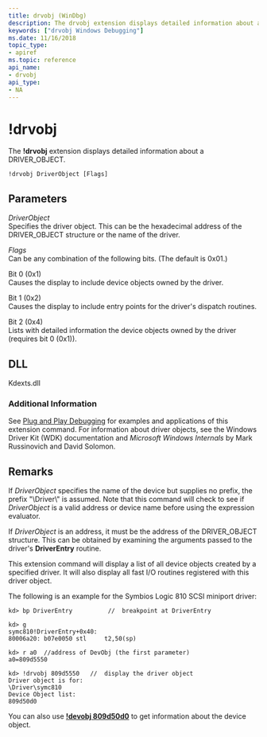 ```yaml
---
title: drvobj (WinDbg)
description: The drvobj extension displays detailed information about a DRIVER_OBJECT.
keywords: ["drvobj Windows Debugging"]
ms.date: 11/16/2018
topic_type:
- apiref
ms.topic: reference
api_name:
- drvobj
api_type:
- NA
---
```


# !drvobj


The **!drvobj** extension displays detailed information about a DRIVER\_OBJECT.

```dbgcmd
!drvobj DriverObject [Flags] 
```

## <span id="ddk__drvobj_dbg"></span><span id="DDK__DRVOBJ_DBG"></span>Parameters


<span id="_______DriverObject______"></span><span id="_______driverobject______"></span><span id="_______DRIVEROBJECT______"></span> *DriverObject*   
Specifies the driver object. This can be the hexadecimal address of the DRIVER\_OBJECT structure or the name of the driver.

<span id="_______Flags______"></span><span id="_______flags______"></span><span id="_______FLAGS______"></span> *Flags*   
Can be any combination of the following bits. (The default is 0x01.)

<span id="Bit_0__0x1_"></span><span id="bit_0__0x1_"></span><span id="BIT_0__0X1_"></span>Bit 0 (0x1)  
Causes the display to include device objects owned by the driver.

<span id="Bit_1__0x2_"></span><span id="bit_1__0x2_"></span><span id="BIT_1__0X2_"></span>Bit 1 (0x2)  
Causes the display to include entry points for the driver's dispatch routines.

<span id="Bit_2__0x4_"></span><span id="bit_2__0x4_"></span><span id="BIT_2__0X4_"></span>Bit 2 (0x4)  
Lists with detailed information the device objects owned by the driver (requires bit 0 (0x1)).

## DLL

Kdexts.dll


### Additional Information

See [Plug and Play Debugging](../debugger/plug-and-play-debugging.md) for examples and applications of this extension command. For information about driver objects, see the Windows Driver Kit (WDK) documentation and *Microsoft Windows Internals* by Mark Russinovich and David Solomon.

## Remarks

If *DriverObject* specifies the name of the device but supplies no prefix, the prefix "\\Driver\\" is assumed. Note that this command will check to see if *DriverObject* is a valid address or device name before using the expression evaluator.

If *DriverObject* is an address, it must be the address of the DRIVER\_OBJECT structure. This can be obtained by examining the arguments passed to the driver's **DriverEntry** routine.

This extension command will display a list of all device objects created by a specified driver. It will also display all fast I/O routines registered with this driver object.

The following is an example for the Symbios Logic 810 SCSI miniport driver:

```dbgcmd
kd> bp DriverEntry          //  breakpoint at DriverEntry

kd> g
symc810!DriverEntry+0x40:    
80006a20: b07e0050 stl     t2,50(sp)

kd> r a0  //address of DevObj (the first parameter)
a0=809d5550

kd> !drvobj 809d5550   //  display the driver object
Driver object is for:
\Driver\symc810
Device Object list:
809d50d0
```

You can also use [**!devobj 809d50d0**](-devobj.md) to get information about the device object.

 

 





